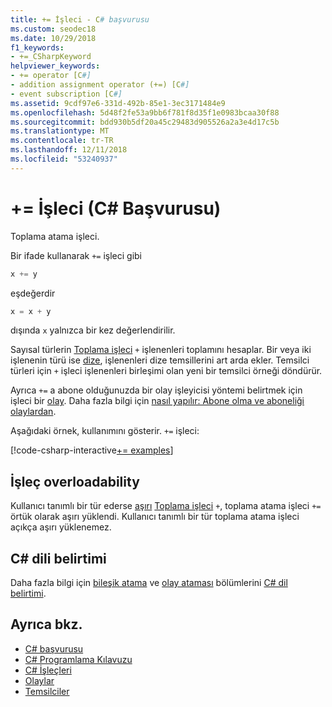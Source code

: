 ```yaml
---
title: += İşleci - C# başvurusu
ms.custom: seodec18
ms.date: 10/29/2018
f1_keywords:
- +=_CSharpKeyword
helpviewer_keywords:
- += operator [C#]
- addition assignment operator (+=) [C#]
- event subscription [C#]
ms.assetid: 9cdf97e6-331d-492b-85e1-3ec3171484e9
ms.openlocfilehash: 5d48f2fe53a9bb6f781f8d35f1e0983bcaa30f88
ms.sourcegitcommit: bdd930b5df20a45c29483d905526a2a3e4d17c5b
ms.translationtype: MT
ms.contentlocale: tr-TR
ms.lasthandoff: 12/11/2018
ms.locfileid: "53240937"
---
```

# <a name="-operator-c-reference"></a>+= İşleci (C# Başvurusu)

Toplama atama işleci.

Bir ifade kullanarak `+=` işleci gibi

```csharp
x += y
```

eşdeğerdir

```csharp
x = x + y
```

dışında `x` yalnızca bir kez değerlendirilir.
  
Sayısal türlerin [Toplama işleci](addition-operator.md) `+` işlenenleri toplamını hesaplar. Bir veya iki işlenenin türü ise [dize](../keywords/string.md), işlenenleri dize temsillerini art arda ekler. Temsilci türleri için `+` işleci işlenenleri birleşimi olan yeni bir temsilci örneği döndürür.

Ayrıca `+=` a abone olduğunuzda bir olay işleyicisi yöntemi belirtmek için işleci bir [olay](../keywords/event.md). Daha fazla bilgi için [nasıl yapılır: Abone olma ve aboneliği olaylardan](../../programming-guide/events/how-to-subscribe-to-and-unsubscribe-from-events.md).

Aşağıdaki örnek, kullanımını gösterir. `+=` işleci:

[!code-csharp-interactive[+= examples](~/samples/snippets/csharp/language-reference/operators/AdditionExamples.cs#AddAndAssign)]

## <a name="operator-overloadability"></a>İşleç overloadability

Kullanıcı tanımlı bir tür ederse [aşırı](../keywords/operator.md) [Toplama işleci](addition-operator.md) `+`, toplama atama işleci `+=` örtük olarak aşırı yüklendi. Kullanıcı tanımlı bir tür toplama atama işleci açıkça aşırı yüklenemez.

## <a name="c-language-specification"></a>C# dili belirtimi

Daha fazla bilgi için [bileşik atama](~/_csharplang/spec/expressions.md#compound-assignment) ve [olay ataması](~/_csharplang/spec/expressions.md#event-assignment) bölümlerini [ C# dil belirtimi](../language-specification/index.md).
  
## <a name="see-also"></a>Ayrıca bkz.

- [C# başvurusu](../index.md)
- [C# Programlama Kılavuzu](../../programming-guide/index.md)
- [C# İşleçleri](index.md)
- [Olaylar](../../programming-guide/events/index.md)
- [Temsilciler](../../programming-guide/delegates/index.md)
